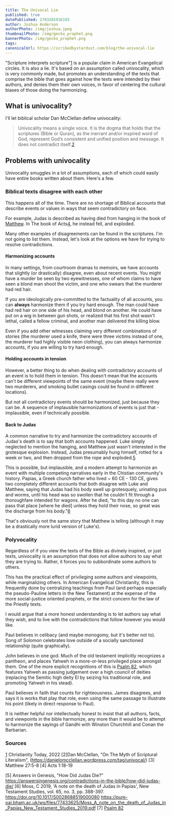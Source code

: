 ```yaml
---
title: The Univocal Lie
published: true
datePublished: 1703201916193
author: Joshua Anderson
authorPhoto: /img/joshua.jpeg
thumbnailPhoto: /img/gecko_prophet.png
bannerPhoto: /img/gecko_prophet.png
tags:
canonicalUrl: https://scribedbystardust.com/blog/the-univocal-lie
---
```


"Scripture interprets scripture"[1](#sources) is a popular claim in American Evangelical circles. It is also a lie. It's based on an assumption called univocality, which is very commonly made, but promotes an understanding of the texts that comprise the bible that goes against how the texts were intended by their authors, and denies them their own voices, in favor of centering the cultural biases of those doing the harmonizing.

## What is univocality?

I'll let biblical scholar Dan McClellan define univocality:

> Univocality means a single voice. It is the dogma that holds that the scriptures (Bible or Quran), as the inerrant and/or inspired word of God, represent God’s consistent and unified position and message. It does not contradict itself.[2](#sources)

## Problems with univocality

Univocality smuggles in a lot of assumptions, each of which could easily have entire books written about them. Here's a few.

### Biblical texts disagree with each other

This happens all of the time. There are no shortage of Biblical accounts that describe events or values in ways that seem contradictory on face.

For example, Judas is described as having died from hanging in the book of [Matthew](https://www.bibleref.com/Matthew/27/Matthew-27-5.html). In The book of Acts[4](#sources), he instead fell, and exploded.

Many other examples of disagreements can be found in the scriptures. I'm not going to list them. Instead, let's look at the options we have for trying to resolve contradictions.

#### Harmonizing accounts

In many settings, from courtroom dramas to memoirs, we have accounts that slightly (or drastically) disagree, even about recent events. You might have a murder be seen by two eyewitnesses, one of whom claims to have seen a blond man shoot the victim, and one who swears that the murderer had red hair.

If you are ideologically pre-committed to the factuality of all accounts, you can **always** harmonize them if you try hard enough. The man could have had red hair on one side of his head, and blond on another. He could have put on a wig in between gun shots, or realized that his first shot wasn't lethal, called a fellow criminal, and another man delivered the killing blow.

Even if you add other witnesses claiming very different combinations of stories (the murderer used a knife, there were three victims instead of one, the murderer had highly visible neon clothing), you can always harmonize accounts, if you are willing to try hard enough.

#### Holding accounts in tension

However, a better thing to do when dealing with contradictory accounts of an event is to hold them in tension. This doesn't mean that the accounts can't be different viewpoints of the same event (maybe there really were two murderers, and smoking bullet casings could be found in different locations).

But not all contradictory events should be harmonized, just because they can be. A sequence of implausible harmonizations of events is just that - implausible, even if technically possible.

#### Back to Judas

A common narrative to try and harmonize the contradictory accounts of Judas's death is to say that both accounts happened. Luke simply neglected to mention the hanging, and Matthew just wasn't interested in the grotesque explosion. Instead, Judas presumably hung himself, rotted for a week or two, and then dropped from the rope and exploded.[5](https://answersingenesis.org/contradictions-in-the-bible/how-did-judas-die/)

This is possible, but implausible, and a modern attempt to harmonize an event with multiple competing narratives early in the Chistian community's history. Papias, a Greek church father who lived ~ 60 CE - 130 CE, gives two completely different accounts that both disagree with Luke and Matthew, saying that Judas had his body swell up grotesquely, urinating pus and worms, until his head was so swollen that he couldn't fit through a thoroughfare intended for wagons. After he died, "to this day no one can pass that place [where he died] unless they hold their nose, so great was the discharge from his body."[6](#sources)

That's obviously not the same story that Matthew is telling (although it may be a drastically more lurid version of Luke's).

### Polyvocality

Regardless of if you view the texts of the Bible as divinely inspired, or just texts, univocality is an assumption that does not allow authors to say what they are trying to. Rather, it forces you to subbordinate some authors to others.

This has the practical effect of privileging some authors and viewpoints, while marginalizing others. In American Evangelical Christianity, this is frequently done by centralizing teachings from Paul (and perhaps especially the pseudo-Pauline letters in the New Testament) at the expense of the more social-justice oriented prophets, or the strict concern for the law of the Priestly texts.

I would argue that a more honest understanding is to let authors say what they wish, and to live with the contradictions that follow however you would like.

Paul believes in celibacy (and maybe monogomy, but it's better not to). Song of Solomon celebrates love outside of a socially sanctioned relationship (quite graphically).

John believes in one god. Much of the old testament implicitly recognizes a pantheon, and places Yahweh in a more-or-less privileged place amongst them. One of the more explicit recognitions of this is [Psalm 82](https://app.logos.com/books/LLS%3A1.0.710/references/bible%2Besv.19.82.2?registration_source_host=biblia.com&tile=left&zzls=2eMKcTcKNwrEOw4IwEEPDv8OFc8KlwqprNgQrE2zChMKhasKvw61JScKuJMOXIhTDpcOfCcKdw5jCrGfDmS9jwqfCmFgCTMOXYMOtA8K5w5PCusKew4XDuz7CjAnDpsKRK8OUJcO0wp5gw5DCqsKIS20QwqXChAbCr8KNw6IHJsOjAMO3w5rDnUjClcODXMKHw4gWScKiWhgLLyNPTMOjwoXDkmDDkVjDrEzDr8Krwox0wrTDk8OmwpxFwqnCh8OKw67Cp8KJPC%2FCilLCmsKMflDDnivDk8K4w5HCn3DCjSzCkcK1w6bCrsKUZ8O5AgrDoEXCiQ%3D%3D), which features Yahweh as passing judgement over a high council of deities (replacing the Semitic high deity El by seizing his traditional role, and promoting Yahweh in his stead).

Paul believes in faith that counts for righteousness. James disagrees, and says it is works that play that role, even using the same passage to illustrate his point (likely in direct response to Paul).

It is neither helpful nor intellectually honest to insist that all authors, facts, and viewpoints in the bible harmonize, any more than it would be to attempt to harmonize the sayings of Gandhi with Winston Churchhill and Conan the Barbarian.

### Sources

[1](https://www.christianitytoday.com/ct/2022/february-web-only/bible-reference-tool-old-testament-scripture-interpretation.html) Christianity Today, 2022
[2]Dan McClellan, "On The Myth of Scriptural Literalism", (https://danielomcclellan.wordpress.com/tag/univocal/)
[3] Matthew 27:5-8
[4] Acts 1:18-19

[5] Answers in Genesis, "How Did Judas Die?" https://answersingenesis.org/contradictions-in-the-bible/how-did-judas-die/
[6] Moss, C 2019, 'A note on the death of Judas in Papias', New Testament Studies, vol. 65, no. 3, pp. 388-397.
https://doi.org/10.1017/S0028688519000080 https://pure-oai.bham.ac.uk/ws/files/77433625/Moss_A_note_on_the_death_of_Judas_in_Papias_New_Testament_Studies_2019.pdf
[7] [Psalm 82](https://app.logos.com/books/LLS%3A1.0.710/references/bible%2Besv.19.82.2?registration_source_host=biblia.com&tile=left&zzls=2eMKcTcKNwrEOw4IwEEPDv8OFc8KlwqprNgQrE2zChMKhasKvw61JScKuJMOXIhTDpcOfCcKdw5jCrGfDmS9jwqfCmFgCTMOXYMOtA8K5w5PCusKew4XDuz7CjAnDpsKRK8OUJcO0wp5gw5DCqsKIS20QwqXChAbCr8KNw6IHJsOjAMO3w5rDnUjClcODXMKHw4gWScKiWhgLLyNPTMOjwoXDkmDDkVjDrEzDr8Krwox0wrTDk8OmwpxFwqnCh8OKw67Cp8KJPC%2FCilLCmsKMflDDnivDk8K4w5HCn3DCjSzCkcK1w6bCrsKUZ8O5AgrDoEXCiQ%3D%3D)

